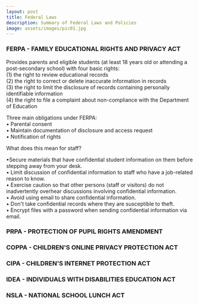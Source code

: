 ```yaml
---
layout: post
title: Federal Laws
description: Summary of Federal Laws and Policies
image: assets/images/pic01.jpg
---
```


### FERPA - FAMILY EDUCATIONAL RIGHTS AND PRIVACY ACT

Provides parents and eligible students (at least 18 years old or attending a post-secondary school) with four basic rights:  
(1) the right to review educational records  
(2) the right to correct or delete inaccurate information in records  
(3) the right to limit the disclosure of records containing personally identifiable information  
(4) the right to file a complaint about non-compliance with the Department of Education  

Three main obligations under FERPA:  
• Parental consent  
• Maintain documentation of disclosure and access request  
• Notification of rights  

What does this mean for staff?  

•Secure materials that have confidential student information on them before stepping away from your desk.  
• Limit discussion of confidential information to staff who have a job-related reason to know.  
• Exercise caution so that other persons (staff or visitors) do not inadvertently overhear discussions involving confidential information.  
• Avoid using email to share confidential information.  
• Don't take confidential records where they are susceptible to theft.  
• Encrypt files with a password when sending confidential information via email.  

### PRPA - PROTECTION OF PUPIL RIGHTS AMENDMENT

### COPPA - CHILDREN'S ONLINE PRIVACY PROTECTION ACT

### CIPA - CHILDREN'S INTERNET PROTECTION ACT

### IDEA - INDIVIDUALS WITH DISABILITIES EDUCATION ACT

### NSLA - NATIONAL SCHOOL LUNCH ACT
